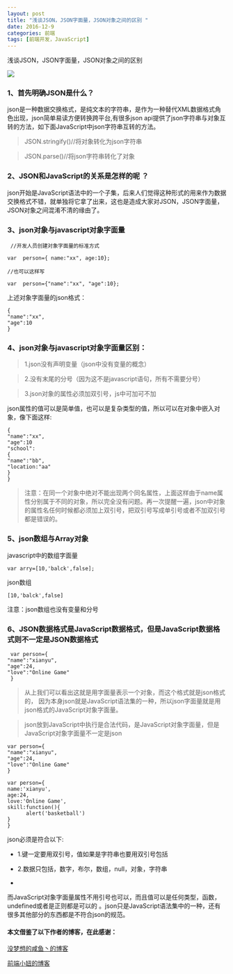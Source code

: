 ```yaml
---
layout: post
title: "浅谈JSON，JSON字面量，JSON对象之间的区别 "
date: 2016-12-9
categories: 前端
tags: [前端开发，JavaScript]
---
```


浅谈JSON，JSON字面量，JSON对象之间的区别

![](http://oq2sjn05e.bkt.clouddn.com/2016-12-9-FEW-JavaScript%20JSON.jpg)

<!-- more -->

### 1、首先明确JSON是什么？

json是一种数据交换格式，是纯文本的字符串，是作为一种替代XML数据格式角色出现，json简单易读方便转换跨平台,有很多json api提供了json字符串与对象互转的方法，如下面JavaScript中json字符串互转的方法。

 >JSON.stringify()//将对象转化为json字符串
 
 >JSON.parse()//将json字符串转化了对象

### 2、JSON和JavaScript的关系是怎样的呢 ？
json开始是JavaScript语法中的一个子集，后来人们觉得这种形式的用来作为数据交换格式不错，就单独将它拿了出来，这也是造成大家对JSON，JSON字面量，JSON对象之间混淆不清的缘由了。

### 3、json对象与javascript对象字面量

     //开发人员创建对象字面量的标准方式

    var  person={ name:"xx", age:10};

    //也可以这样写

    var  person={"name":"xx", "age":10};

上述对象字面量的json格式：

    {
    "name":"xx",
    "age":10
    }

### 4、json对象与javascript对象字面量区别：

>1.json没有声明变量（json中没有变量的概念）

>2.没有末尾的分号（因为这不是javascript语句，所有不需要分号）

>3.json对象的属性必须加双引号，js中可加可不加

json属性的值可以是简单值，也可以是复杂类型的值，所以可以在对象中嵌入对象，像下面这样:

    {
    "name":"xx",
    "age":10
    "school":
    {
    "name":"bb",
    "location:"aa"
    }
    }

>注意：在同一个对象中绝对不能出现两个同名属性，上面这样由于name属性分别属于不同的对象，所以完全没有问题。再一次提醒一遍，json中对象的属性名任何时候都必须加上双引号，把双引号写成单引号或者不加双引号都是错误的。

### 5、json数组与Array对象

javascript中的数组字面量

    var arry=[10,'balck',false];

json数组

    [10,'balck',false]

注意：json数组也没有变量和分号

### 6、JSON数据格式是JavaScript数据格式，但是JavaScript数据格式则不一定是JSON数据格式

     var person={
    "name":"xianyu",
    "age":24,
    "love":"Online Game"
     }

> 从上我们可以看出这就是用字面量表示一个对象，而这个格式就是json格式的， 因为本身json就是JavaScript语法集的一种，所以json字面量就是用json格式的JavaScript对象字面量。
 
> json放到JavaScript中执行是合法代码，是JavaScript对象字面量，但是JavaScript对象字面量不一定是json

    var person={
    "name":"xianyu",
    "age":24,
    "love":"Online Game"
    }

    var person={
    name:'xianyu',
    age:24,
    love:'Online Game',
    skill:function(){
          alert('basketball')
    }
    }

json必须是符合以下:

+ 1.键一定要用双引号，值如果是字符串也要用双引号包括

+ 2.数据只包括，数字，布尔，数组，null，对象，字符串
+ 
而JavaScript对象字面量属性不用引号也可以，而且值可以是任何类型，函数，undefined或者是正则都是可以的 。json只是JavaScript语法集中的一种，还有很多其他部分的东西都是不符合json的规范。


#### 本文借鉴了以下作者的博客，在此感谢：

<p><a href="http://www.jianshu.com/p/db68582ca823">没梦想的咸鱼丶的博客</a> </p>

<p><a href="http://www.cnblogs.com/miss-radish/p/3663711.html">前端小妞的博客</a> </p>